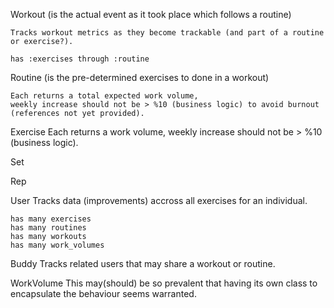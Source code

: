 Workout
	(is the actual event as it took place which follows a routine)

	Tracks workout metrics as they become trackable (and part of a routine or exercise?).

	has :exercises through :routine

Routine
	(is the pre-determined exercises to done in a workout)

	Each returns a total expected work volume,
	weekly increase should not be > %10 (business logic) to avoid burnout (references not yet provided).

Exercise
	Each returns a work volume,
	weekly increase should not be > %10 (business logic).

Set

Rep


User
	Tracks data (improvements) accross all exercises for an individual.

	has many exercises
	has many routines
	has many workouts
	has many work_volumes

Buddy
	Tracks related users that may share a workout or routine.


WorkVolume
	This may(should) be so prevalent that having its own class to encapsulate the behaviour seems warranted.

